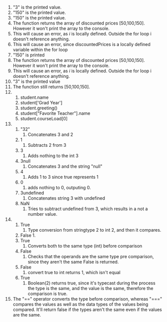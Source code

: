 1. "3" is the printed value.
2. "150" is the printed value.
3. "150" is the printed value.
4. The function returns the array of discounted prices [50,100,150]. However it won't print the array to the console. 
5. This will cause an error, as *i* is locally defined. Outside the for loop i doesn't reference anything. 
6. This will cause an error, since discountedPrices is a locally defined variable within the for loop
7. "150" is printed
8. The function returns the array of discounted prices [50,100,150]. However it won't print the array to the console.
9. This will cause an error, as *i* is locally defined. Outside the for loop i doesn't reference anything. 
10. "3" is the printed value
11. The function still returns [50,100,150].
12. 
    1.  student.name
    2.  student['Grad Year']
    3.  student.greeting()
    4.  student["Favorite Teacher"].name
    5.  student.courseLoad[0]
13. 
    1.  "32"
        1.  Concatenates 3 and 2
    2.  1
        1.  Subtracts 2 from 3
    3.  3
        1.  Adds nothing to the int 3
    4.  3null
        1.  Concatenates 3 and the string "null"
    5.  4
        1.  Adds 1 to 3 since true represents 1
    6.  0
        1.  adds nothing to 0, outputing 0.
    7.  3undefined
        1.  Concatenates string 3 with undefined
    8.  NaN
        1.  Tries to subtract undefined from 3, which results in a not a number value. 
14. 
    1.  True
        1.  Type conversion from stringtype 2 to int 2, and then it compares.
    2.  False
        1.  
    3.  True
        1.  Converts both to the same type (int) before comparison
    4.  False
        1.  Checks that the operands are the same type pre comparison, since they aren't the same False is returned. 
    5.  False
        1.  convert true to int returns 1, which isn't equal
    6.  True
        1.  Boolean(2) returns true, since it's typecast during the process the type is the same, and the value is the same, therefore the comparison is true. 
15. The "==" operator converts the type before comparison, whereas "===" compares the values as well as the data types of the values being compared. It'll return false if the types aren't the same even if the values are the same.